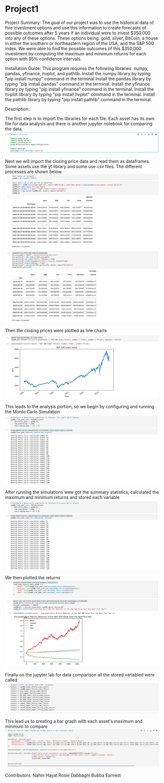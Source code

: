 # Project1
Project Summary:
The goal of our project was to use the historical data of five investment options and use this information to create forecasts of possible outcomes after 5 years if an individual were to invest $350,000 into any of these options. These options being: gold, silver, BitCoin, a house in either the southern or northeastern region of the USA, and the S&P 500 index. We were able to find the possible outcomes of this $350,000 investment by computing the maximum and minimum returns for each option with 95% confidence intervals. 

Installation Guide:
This program requires the following libraries: numpy, pandas, yfinance, hvplot, and pathlib. 
Install the numpy library by typing "pip install numpy" command in the terminal
Install the pandas library by typing "pip install pandas" command in the terminal.
Install the yfinance library by typing "pip install yfinance" command in the terminal.
Install the hvplot library by typing "pip install hvplot" command in the terminal.
Install the pathlib library by typing "pip install pathlib" command in the terminal.

Description: 

The first step is to import the libraries for each file. Each asset has its own file for data analysis and there is another jupyter notebook for comparing the data. 
![screenshot1](https://github.com/nahinhayat/Project1/blob/main/FinTechProject1/Project1Screenshots/Screen%20Shot%202023-04-12%20at%209.25.51%20PM.png)

Next we will import the closing price data and read them as dataframes. Some assets use the yf library and some use csv files. The different processes are shown below.
![screenshot2](https://github.com/nahinhayat/Project1/blob/main/FinTechProject1/Project1Screenshots/Screen%20Shot%202023-04-12%20at%209.26.17%20PM.png)
![screenshot3](https://github.com/nahinhayat/Project1/blob/main/FinTechProject1/Project1Screenshots/Screen%20Shot%202023-04-12%20at%209.26.42%20PM.png)

Then the closing prices were plotted as line charts
![screenshot4](https://github.com/nahinhayat/Project1/blob/main/FinTechProject1/Project1Screenshots/Screen%20Shot%202023-04-12%20at%209.28.03%20PM.png)

This leads to the analysis portion, so we begin by configuring and running the Monte Carlo Simulation
![screenshot5](https://github.com/nahinhayat/Project1/blob/main/FinTechProject1/Project1Screenshots/Screen%20Shot%202023-04-12%20at%209.28.27%20PM.png)

After running the simulations wew got the summary statistics, calculated the maximum and minimum returns and stored each variable
![screenshot6](https://github.com/nahinhayat/Project1/blob/main/FinTechProject1/Project1Screenshots/Screen%20Shot%202023-04-12%20at%209.28.27%20PM.png)

We then plotted the returns
![screenshot7](https://github.com/nahinhayat/Project1/blob/main/FinTechProject1/Project1Screenshots/Screen%20Shot%202023-04-12%20at%209.31.47%20PM.png)

Finally on the jupyter lab for data comparison all the stored variabled were called
![screenshot8](https://github.com/nahinhayat/Project1/blob/main/FinTechProject1/Project1Screenshots/Screen%20Shot%202023-04-12%20at%209.33.36%20PM.png)

This lead us to creating a bar graph with each asset's maximum and minimum to compare
![screenshot9](https://github.com/nahinhayat/Project1/blob/main/FinTechProject1/Project1Screenshots/Screen%20Shot%202023-04-12%20at%209.34.00%20PM.png)

Contributors:
Nahin Hayat
Rosie Dabbaghi
Bubba Earnest
